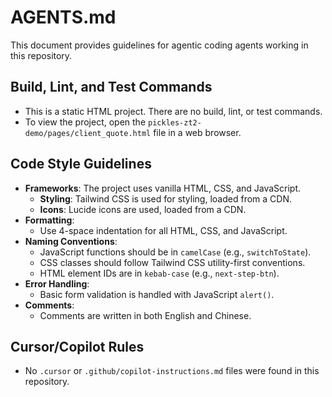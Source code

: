 # AGENTS.md

This document provides guidelines for agentic coding agents working in this repository.

## Build, Lint, and Test Commands

- This is a static HTML project. There are no build, lint, or test commands.
- To view the project, open the `pickles-zt2-demo/pages/client_quote.html` file in a web browser.

## Code Style Guidelines

- **Frameworks**: The project uses vanilla HTML, CSS, and JavaScript.
  - **Styling**: Tailwind CSS is used for styling, loaded from a CDN.
  - **Icons**: Lucide icons are used, loaded from a CDN.
- **Formatting**:
  - Use 4-space indentation for all HTML, CSS, and JavaScript.
- **Naming Conventions**:
  - JavaScript functions should be in `camelCase` (e.g., `switchToState`).
  - CSS classes should follow Tailwind CSS utility-first conventions.
  - HTML element IDs are in `kebab-case` (e.g., `next-step-btn`).
- **Error Handling**:
  - Basic form validation is handled with JavaScript `alert()`.
- **Comments**:
  - Comments are written in both English and Chinese.

## Cursor/Copilot Rules

- No `.cursor` or `.github/copilot-instructions.md` files were found in this repository.
